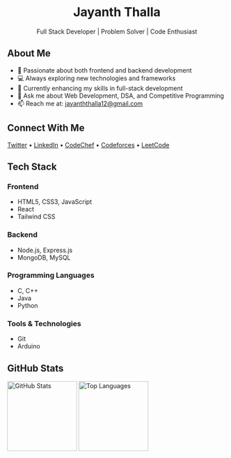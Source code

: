 <div align="center">
  <h1>Jayanth Thalla</h1>
  <p>Full Stack Developer | Problem Solver | Code Enthusiast</p>
</div>

## About Me

- 🚀 Passionate about both frontend and backend development
- 💻 Always exploring new technologies and frameworks
- 🌱 Currently enhancing my skills in full-stack development
- 💬 Ask me about Web Development, DSA, and Competitive Programming
- 📫 Reach me at: jayanththalla12@gmail.com

## Connect With Me

<p>
  <a href="https://twitter.com/jayanth__1" target="_blank">Twitter</a> •
  <a href="https://linkedin.com/in/thalla-jayanth-28a04525a" target="_blank">LinkedIn</a> •
  <a href="https://www.codechef.com/users/jay34" target="_blank">CodeChef</a> •
  <a href="https://codeforces.com/profile/22h51a6658" target="_blank">Codeforces</a> •
  <a href="https://www.leetcode.com/22h51a6658" target="_blank">LeetCode</a>
</p>

## Tech Stack

### Frontend
- HTML5, CSS3, JavaScript
- React
- Tailwind CSS

### Backend
- Node.js, Express.js
- MongoDB, MySQL

### Programming Languages
- C, C++
- Java
- Python

### Tools & Technologies
- Git
- Arduino

## GitHub Stats

<p>
  <img height="160em" src="https://github-readme-stats.vercel.app/api?username=jayanththalla&show_icons=true&theme=default&include_all_commits=true&count_private=true" alt="GitHub Stats"/>
  <img height="160em" src="https://github-readme-stats.vercel.app/api/top-langs/?username=jayanththalla&layout=compact&theme=default&hide=jupyter%20notebook" alt="Top Languages"/>
</p>
